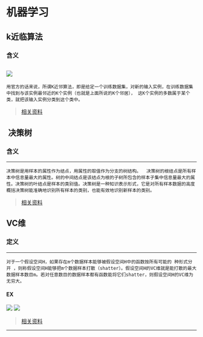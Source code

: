 # 机器学习
##  k近临算法
### 含义
![](http://images0.cnblogs.com/blog2015/771535/201508/041623504236939.jpg) 
---
`用官方的话来说，所谓K近邻算法，即是给定一个训练数据集，对新的输入实例，在训练数据集中找到与该实例最邻近的K个实例（也就是上面所说的K个邻居）， 这K个实例的多数属于某个类，就把该输入实例分类到这个类中。`
>[相关资料](http://www.cnblogs.com/ybjourney/p/4702562.html)
##  决策树
### 含义
---
`决策树是用样本的属性作为结点，用属性的取值作为分支的树结构。 
决策树的根结点是所有样本中信息量最大的属性。树的中间结点是该结点为根的子树所包含的样本子集中信息量最大的属性。决策树的叶结点是样本的类别值。决策树是一种知识表示形式，它是对所有样本数据的高度概括决策树能准确地识别所有样本的类别，也能有效地识别新样本的类别。`
>[相关资料](http://blog.csdn.net/alvine008/article/details/37760639)


##  VC维
### 定义
---
`对于一个假设空间H，如果存在m个数据样本能够被假设空间H中的函数按所有可能的 种形式分开 ，则称假设空间H能够把m个数据样本打散（shatter）。假设空间H的VC维就是能打散的最大数据样本数目m。若对任意数目的数据样本都有函数能将它们shatter，则假设空间H的VC维为无穷大。`

#### EX
![](https://pic3.zhimg.com/v2-7492d14da3e2b248e2c4971f1937ad12_b.png) 
![](https://pic4.zhimg.com/v2-64faf9d2dc907120bbc9d859b35677a3_b.png) 
>[相关资料](https://www.zhihu.com/question/38607822)
---

